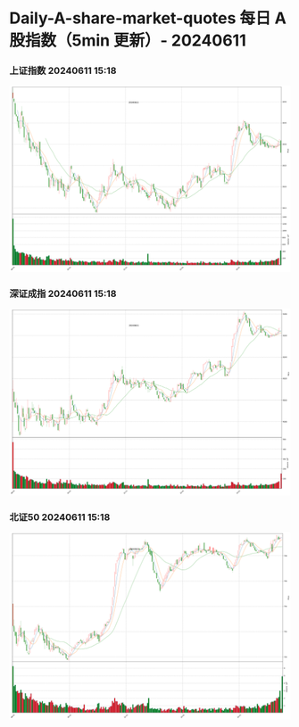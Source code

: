 
# Daily-A-share-market-quotes 每日 A 股指数（5min 更新）- 20240611

### 上证指数 20240611 15:18
![](./fig/2024/6/20240611-sh000001.png)

### 深证成指 20240611 15:18
![](./fig/2024/6/20240611-sz399001.png)

### 北证50 20240611 15:18
![](./fig/2024/6/20240611-bj899050.png)
